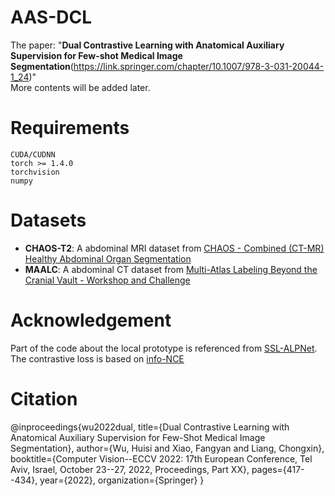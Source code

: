 # AAS-DCL
The paper: "**Dual Contrastive Learning with Anatomical Auxiliary Supervision for Few-shot Medical Image Segmentation**(https://link.springer.com/chapter/10.1007/978-3-031-20044-1_24)"  
More contents will be added later.

# Requirements
```
CUDA/CUDNN
torch >= 1.4.0
torchvision
numpy
```

# Datasets
* **CHAOS-T2**: A abdominal MRI dataset from [CHAOS - Combined (CT-MR) Healthy Abdominal Organ Segmentation](https://chaos.grand-challenge.org/)
* **MAALC**: A abdominal CT dataset from [Multi-Atlas Labeling Beyond the Cranial Vault - Workshop and Challenge](https://www.synapse.org/#!Synapse:syn3193805/wiki/217789)

# Acknowledgement
Part of the code about the local prototype is referenced from [SSL-ALPNet](https://github.com/cheng-01037/Self-supervised-Fewshot-Medical-Image-Segmentation).  
The contrastive loss is based on [info-NCE](https://github.com/RElbers/info-nce-pytorch)


# Citation
@inproceedings{wu2022dual,
  title={Dual Contrastive Learning with Anatomical Auxiliary Supervision for Few-Shot Medical Image Segmentation},
  author={Wu, Huisi and Xiao, Fangyan and Liang, Chongxin},
  booktitle={Computer Vision--ECCV 2022: 17th European Conference, Tel Aviv, Israel, October 23--27, 2022, Proceedings, Part XX},
  pages={417--434},
  year={2022},
  organization={Springer}
}

